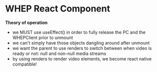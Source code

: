# WHEP React Component

**Theory of operation**

- we MUST use useEffect() in order to fully release the PC and the WHEPClient prior to unmount
- we can't simply have those objects dangling around after unmount
- we want the parent to use renders to switch between when video is ready or not: null and non-null media streams
- by using renders to render video elements, we become react native compatible!

